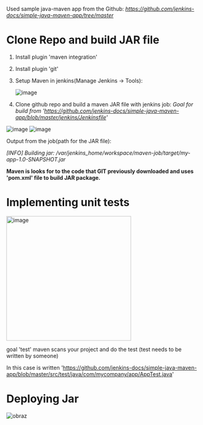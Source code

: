 Used sample java-maven app from the Github:
_https://github.com/jenkins-docs/simple-java-maven-app/tree/master_

# Clone Repo and build JAR file
1. Install plugin 'maven integration'
2. Install plugin 'git'
3. Setup Maven in jenkins(Manage Jenkins -> Tools):

   ![image](https://github.com/RadoslawKieronski/DevOpsJenkins/assets/64900997/72e4c413-9dc2-4e60-9134-bd7351f5ca8c)
4. Clone github repo and build a maven JAR file with jenkins job:
_Goal for build from 'https://github.com/jenkins-docs/simple-java-maven-app/blob/master/jenkins/Jenkinsfile'_

![image](https://github.com/RadoslawKieronski/DevOpsJenkins/assets/64900997/b603dcb8-f1ab-4f1f-b590-1f746ceb6af8)
![image](https://github.com/RadoslawKieronski/DevOpsJenkins/assets/64900997/b0464128-1755-4bbe-9835-6f7073dbdb38)

Output from the job(path for the JAR file):

_[INFO] Building jar: /var/jenkins_home/workspace/maven-job/target/my-app-1.0-SNAPSHOT.jar_

__Maven is looks for to the code that GIT previously downloaded and uses 'pom.xml' file to build JAR package.__

# Implementing unit tests

<img width="326" alt="image" src="https://github.com/RadoslawKieronski/DevOpsJenkins/assets/64900997/dd8dd3b5-56b0-4a83-8507-a72fe3505720">


goal 'test' maven scans your project and do the test (test needs to be written by someone)

In this case is written 'https://github.com/jenkins-docs/simple-java-maven-app/blob/master/src/test/java/com/mycompany/app/AppTest.java'

# Deploying Jar
![obraz](https://github.com/RadoslawKieronski/DevOpsJenkins/assets/64900997/dd760001-5872-453a-94ac-76ff269589e0)

